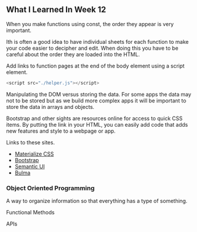 ## What I Learned In Week 12

When you make functions using const, the order they appear is very important.


Ith is often a good idea to have individual sheets for each function to make your code easier to decipher and edit.  When doing this you have to be careful about the order they are loaded into the HTML.

Add links to function pages at the end of the body element using a script element.

```javascript
<script src="./helper.js"></script>
```
Manipulating the DOM versus storing the data.  For some apps the data may not to be stored but as we build more complex apps it will be important to store the data in arrays and objects.

Bootstrap and other sights are resources online for access to quick CSS items.  By putting the link in your HTML, you can easily add code that adds new features and style to a webpage or app.

Links to these sites.
* [Materialize CSS](https://materializecss.com/)
* [Bootstrap](https://getbootstrap.com/)
* [Semantic UI](https://semantic-ui.com/)
* [Bulma](https://bulma.io/)


### Object Oriented Programming
A way to organize information so that everything has a type of something.  


Functional Methods

APIs

<turkey>